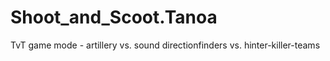 # Shoot_and_Scoot.Tanoa
 TvT game mode - artillery vs. sound directionfinders vs. hinter-killer-teams
